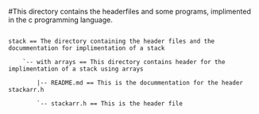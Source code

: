 #This directory contains the headerfiles and some programs, implimented in the c programming language.  


```

stack == The directory containing the header files and the docummentation for implimentation of a stack

    `-- with arrays == This directory contains header for the implimentation of a stack using arrays
    
        |-- README.md == This is the docummentation for the header stackarr.h
        
        `-- stackarr.h == This is the header file
        
        
```
